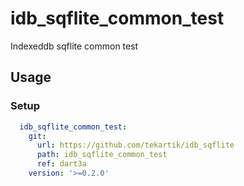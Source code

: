 # idb_sqflite_common_test

Indexeddb sqflite common test

## Usage

### Setup

```yaml
  idb_sqflite_common_test:
    git:
      url: https://github.com/tekartik/idb_sqflite
      path: idb_sqflite_common_test
      ref: dart3a
    version: '>=0.2.0'
```